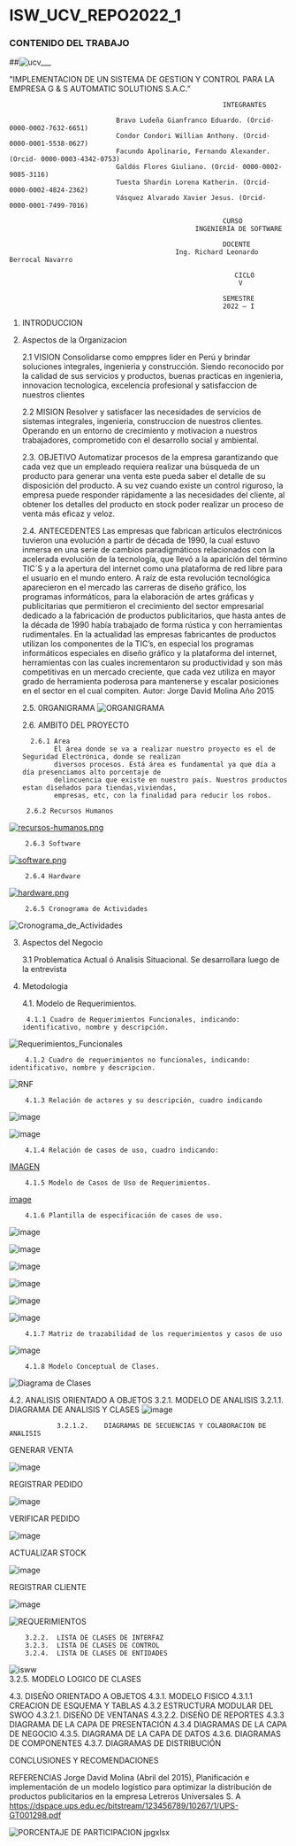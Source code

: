 # ISW_UCV_REPO2022_1
### CONTENIDO DEL TRABAJO

##![ucv___](https://user-images.githubusercontent.com/82493473/167241202-8bfc3708-c35e-4ab4-b7a4-523ba714ba19.jpg)

"IMPLEMENTACION DE UN SISTEMA DE GESTION Y CONTROL PARA LA EMPRESA G & S AUTOMATIC SOLUTIONS S.A.C.” 

                                                          INTEGRANTES
                       
                               Bravo Ludeña Gianfranco Eduardo. (Orcid- 0000-0002-7632-6651)  
                               Condor Condori Willian Anthony. (Orcid- 0000-0001-5538-0627)
                               Facundo Apolinario, Fernando Alexander. (Orcid- 0000-0003-4342-0753)
                               Galdós Flores Giuliano. (Orcid- 0000-0002-9085-3116)
                               Tuesta Shardin Lorena Katherin. (Orcid- 0000-0002-4824-2362)
                               Vásquez Alvarado Xavier Jesus. (Orcid- 0000-0001-7499-7016)

                                                          CURSO
                                                   INGENIERÍA DE SOFTWARE

                                                          DOCENTE 
                                              Ing. Richard Leonardo Berrocal Navarro

                                                             CICLO
                                                              V

                                                          SEMESTRE
                                                          2022 – I



1. INTRODUCCION



2. Aspectos de la Organizacion

    2.1 VISION
          Consolidarse como emppres lider en Perú y brindar soluciones integrales, ingenieria y construcción.
          Siendo reconocido por la calidad de sus servicios y productos, buenas practicas en ingenieria, 
          innovacion tecnologica, excelencia profesional y satisfaccion de nuestros clientes

    2.2 MISION
          Resolver y satisfacer las necesidades de servicios de sistemas integrales, ingenieria, construccion 
          de nuestros clientes. Operando en un entorno de crecimiento y motivacion a nuestros trabajadores, 
          comprometido con el desarrollo social y ambiental.
         
    2.3. OBJETIVO
           Automatizar procesos de la empresa garantizando que cada vez que un empleado requiera realizar una 
           búsqueda de un producto para generar una venta este pueda saber el detalle de su disposición del 
           producto. A su vez cuando existe un control riguroso, la empresa puede responder rápidamente a las
           necesidades del cliente, al obtener los detalles del producto en stock poder realizar un proceso 
           de venta más eficaz y veloz.

     2.4. ANTECEDENTES
          Las empresas que fabrican artículos electrónicos tuvieron una evolución a partir de década de 1990, 
          la cual estuvo inmersa en una serie de cambios paradigmáticos relacionados con la acelerada evolución
          de la tecnología, que llevó a la aparición del término TIC´S y a la apertura del internet como una 
          plataforma de red libre para el usuario en el mundo entero. A raíz de esta revolución tecnológica 
          aparecieron en el mercado las carreras de diseño gráfico, los programas informáticos, para la elaboración
          de artes gráficas y publicitarias que permitieron el crecimiento del sector empresarial dedicado a la 
          fabricación de productos publicitarios, que hasta antes de la década de 1990 había trabajado de forma
          rústica y con herramientas rudimentales. 
          En la actualidad las empresas fabricantes de productos utilizan  los componentes de la TIC’s, en especial
          los programas informáticos especiales en diseño gráfico y la plataforma del internet, herramientas con las 
          cuales incrementaron su productividad y son más competitivas en un mercado creciente, que cada vez utiliza 
          en mayor grado de herramienta poderosa para mantenerse y escalar posiciones en el sector en el cual compiten.
           Autor: Jorge David Molina Año 2015


     2.5. 0RGANIGRAMA
![ORGANIGRAMA](https://user-images.githubusercontent.com/82493473/165431016-9638bb4e-99db-4665-ace4-acae18a80685.JPG)






     2.6. AMBITO DEL PROYECTO

         2.6.1 Area
               El área donde se va a realizar nuestro proyecto es el de Seguridad Electrónica, donde se realizan 
               diversos procesos. Está área es fundamental ya que día a día presenciamos alto porcentaje de 
               delincuencia que existe en nuestro país. Nuestros productos estan diseñados para tiendas,viviendas, 
               empresas, etc, con la finalidad para reducir los robos.
  
        2.6.2 Recursos Humanos
        
[![recursos-humanos.png](https://i.postimg.cc/W3Rzdd5j/recursos-humanos.png)](https://postimg.cc/mcwBqgx6)
     
        2.6.3 Software
        
[![software.png](https://i.postimg.cc/q7msCX9n/software.png)](https://postimg.cc/5HCYhv9N)

        2.6.4 Hardware
        
[![hardware.png](https://i.postimg.cc/h47pd6M0/hardware.png)](https://postimg.cc/qg4sfmPt)

        2.6.5 Cronograma de Actividades
![Cronograma_de_Actividades](https://user-images.githubusercontent.com/82493473/165433410-88c4c162-c3f5-4f2f-b80a-e57f126fb870.JPG)

3. Aspectos del Negocio
  
    3.1 Problematica Actual ó Analisis Situacional.
        Se desarrollara luego de la entrevista 
  
4. Metodologia
 
    4.1. Modelo de Requerimientos.
   
        4.1.1 Cuadro de Requerimientos Funcionales, indicando: identificativo, nombre y descripción.
![Requerimientos_Funcionales](https://user-images.githubusercontent.com/82493473/167751709-5828017f-7405-4429-a636-5b32783939df.JPG)

      
        4.1.2 Cuadro de requerimientos no funcionales, indicando: identificativo, nombre y descripcion.
![RNF](https://user-images.githubusercontent.com/103294307/167752693-cccd5a68-112b-4a87-8f58-60125f42a3a4.JPG)
  
        4.1.3 Relación de actores y su descripción, cuadro indicando
![image](https://user-images.githubusercontent.com/82493473/167751274-d2b1849f-68ef-4d14-b52d-7ad11805d85f.png)

![image](https://user-images.githubusercontent.com/82493473/167751664-242b204f-a93d-4fcf-9261-0954dda4c539.png)
         
        4.1.4 Relación de casos de uso, cuadro indicando:
 [IMAGEN](https://raw.githubusercontent.com/wcondorico/Prueba/main/Relacion%20cun.jpg)
  
        4.1.5 Modelo de Casos de Uso de Requerimientos.
 [image](https://user-images.githubusercontent.com/82493473/171303539-da857245-693e-4cb2-a919-2c6ce157e421.png)
      
        4.1.6 Plantilla de especificación de casos de uso.
![image](https://raw.githubusercontent.com/wcondorico/Prueba/main/cun1.png)

![image](https://raw.githubusercontent.com/wcondorico/Prueba/main/cun2.png)

![image](https://raw.githubusercontent.com/wcondorico/Prueba/main/cun3.png)

![image](https://raw.githubusercontent.com/wcondorico/Prueba/main/cun4.png)

![image](https://raw.githubusercontent.com/wcondorico/Prueba/main/cun5.png)

![image](https://raw.githubusercontent.com/wcondorico/Prueba/main/cun6.png)

        4.1.7 Matriz de trazabilidad de los requerimientos y casos de uso 

![image](https://user-images.githubusercontent.com/82493473/167753948-1177d8a0-590c-49e1-a437-cd30f1ef1cdf.png)


        4.1.8 Modelo Conceptual de Clases.
![Diagrama de Clases](https://user-images.githubusercontent.com/82493473/165433207-e92a2b8e-e172-47f0-8bc9-47497d6a2e56.png)

   4.2.	ANALISIS ORIENTADO A OBJETOS
        3.2.1.	MODELO DE ANALISIS
                3.2.1.1.	DIAGRAMA DE ANALISIS Y CLASES
![image](https://user-images.githubusercontent.com/82493473/171301819-50ceaa1b-9fa8-4a3d-9beb-a8ae5f22da7c.png)

                3.2.1.2.	DIAGRAMAS DE SECUENCIAS Y COLABORACION DE ANALISIS
GENERAR VENTA

![image](https://user-images.githubusercontent.com/82493473/171301890-e1d82607-84f8-4bf8-b22e-aacaae02883b.png)

REGISTRAR PEDIDO

![image](https://user-images.githubusercontent.com/82493473/171302775-a4d05965-737c-4cca-8c1c-1176f2bf6e0a.png)

VERIFICAR PEDIDO

![image](https://user-images.githubusercontent.com/82493473/171302839-dca28f29-0317-4ec2-bd81-ec0554bd3700.png)

ACTUALIZAR STOCK

![image](https://user-images.githubusercontent.com/82493473/171302883-7040f388-b498-4723-8981-d373d5759e63.png)

REGISTRAR CLIENTE

![image](https://user-images.githubusercontent.com/82493473/171302916-3008a68d-cdb6-4cdf-983b-07b9611f2645.png)

![REQUERIMIENTOS](https://user-images.githubusercontent.com/82493473/171303112-4954e33a-99b9-4d9f-a78c-49e389d96f19.JPG)

                
        3.2.2.	LISTA DE CLASES DE INTERFAZ
        3.2.3.	LISTA DE CLASES DE CONTROL
        3.2.4.	LISTA DE CLASES DE ENTIDADES
![isww](https://user-images.githubusercontent.com/82493473/171302284-c412d930-b23f-4090-9630-63c45d3a251f.JPG)        
        3.2.5.	MODELO LOGICO DE CLASES



   4.3.	DISEÑO ORIENTADO A OBJETOS 
        4.3.1.	MODELO FISICO
                4.3.1.1 CREACION DE ESQUEMA Y TABLAS
        4.3.2 ESTRUCTURA MODULAR DEL SWOO
                4.3.2.1. DISEÑO DE VENTANAS
                4.3.2.2. DISEÑO DE REPORTES
        4.3.3 DIAGRAMA DE LA CAPA DE PRESENTACIÓN
        4.3.4 DIAGRAMAS DE LA CAPA DE NEGOCIO
        4.3.5. DIAGRAMA DE LA CAPA DE DATOS
        4.3.6. DIAGRAMAS DE COMPONENTES
        4.3.7. DIAGRAMAS DE DISTRIBUCIÓN






CONCLUSIONES Y RECOMENDACIONES

REFERENCIAS
Jorge David Molina (Abril del 2015), Planificación e implementación de un modelo         logístico para optimizar la distribución de productos publicitarios en la empresa Letreros Universales S. A
https://dspace.ups.edu.ec/bitstream/123456789/10267/1/UPS-GT001298.pdf


![PORCENTAJE DE PARTICIPACION jpgxlsx](https://user-images.githubusercontent.com/82493473/167539824-08d2c785-c2b4-4b34-982d-818216ad0c28.JPG)


